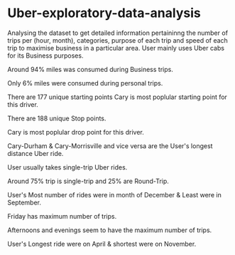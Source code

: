 # Uber-exploratory-data-analysis
Analysing the dataset to get detailed information pertaininng the number of trips per (hour, month), categories, purpose of     each trip and speed of each trip to maximise business in a particular area.
User mainly uses Uber cabs for its Business purposes.

Around 94% miles was consumed during Business trips.

Only 6% miles were consumed during personal trips.

There are 177 unique starting points
Cary is most poplular starting point for this driver.

There are 188 unique Stop points.

Cary is most poplular drop point for this driver.

Cary-Durham & Cary-Morrisville and vice versa are the User's longest distance Uber ride.

User usually takes single-trip Uber rides.

Around 75% trip is single-trip and 25% are Round-Trip.

User's Most number of rides were in month of December & Least were in September.

Friday has maximum number of trips.

Afternoons and evenings seem to have the maximum number of trips.

User's Longest ride were on April & shortest were on November.
